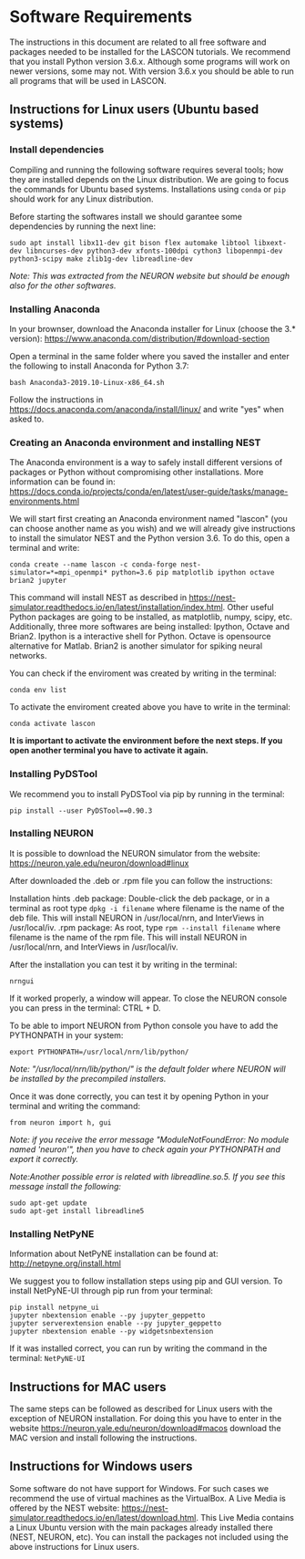 # Software Requirements

The instructions in this document are related to all free software and packages needed to be installed for the LASCON tutorials.
We recommend that you install Python version 3.6.x. Although some programs will work on newer versions, some may not. With version 3.6.x you should be able to run all programs that will be used in LASCON.

## Instructions for Linux users (Ubuntu based systems)

### Install dependencies

Compiling and running the following software requires several tools; how they are installed depends on the Linux distribution. We are going to focus the commands for Ubuntu based systems. Installations using ```conda``` or ```pip``` should work for any Linux distribution.

Before starting the softwares install we should garantee some dependencies by running the next line: 

```
sudo apt install libx11-dev git bison flex automake libtool libxext-dev libncurses-dev python3-dev xfonts-100dpi cython3 libopenmpi-dev python3-scipy make zlib1g-dev libreadline-dev
```

*Note: This was extracted from the NEURON website but should be enough also for the other softwares.* 

### Installing Anaconda

In your brownser, download the Anaconda installer for Linux (choose the 3.* version): 
https://www.anaconda.com/distribution/#download-section

Open a terminal in the same folder where you saved the installer and enter the following to install Anaconda for Python 3.7:
```
bash Anaconda3-2019.10-Linux-x86_64.sh
```

Follow the instructions in https://docs.anaconda.com/anaconda/install/linux/ and write "yes" when asked to.

### Creating an Anaconda environment and installing NEST

The Anaconda environment is a way to safely install different versions of packages or Python without compromising other installations. More information can be found in: https://docs.conda.io/projects/conda/en/latest/user-guide/tasks/manage-environments.html

We will start first creating an Anaconda environment named "lascon" (you can choose another name as you wish) and we will already give instructions to install the simulator NEST and the Python version 3.6. To do this, open a terminal and write:

```
conda create --name lascon -c conda-forge nest-simulator=*=mpi_openmpi* python=3.6 pip matplotlib ipython octave brian2 jupyter
```

This command will install NEST as described in https://nest-simulator.readthedocs.io/en/latest/installation/index.html. Other useful Python packages are going to be installed, as matplotlib, numpy, scipy, etc. Additionally, three more softwares are being installed: Ipython, Octave and Brian2. Ipython is a interactive shell for Python. Octave is opensource alternative for Matlab. Brian2 is another simulator for spiking neural networks.

You can check if the enviroment was created by writing in the terminal:
```
conda env list
```

To activate the enviroment created above you have to write in the terminal:

```
conda activate lascon
```

**It is important to activate the environment before the next steps. If you open another terminal you have to activate it again.**

### Installing PyDSTool

We recommend you to install PyDSTool via pip by running in the terminal:

```
pip install --user PyDSTool==0.90.3
```

### Installing NEURON

It is possible to download the NEURON simulator from the website: https://neuron.yale.edu/neuron/download#linux

After downloaded the .deb or .rpm file you can follow the instructions:


Installation hints 
.deb package: Double-click the deb package, or in a terminal as root type
     ```dpkg -i filename```
where filename is the name of the deb file. This will install NEURON in /usr/local/nrn, and InterViews in /usr/local/iv.
.rpm package: As root, type
     ```rpm --install filename```
where filename is the name of the rpm file. This will install NEURON in /usr/local/nrn, and InterViews in /usr/local/iv.

After the installation you can test it by writing in the terminal: 
```
nrngui
```

If it worked properly, a window will appear. To close the NEURON console you can press in the terminal: CTRL + D.

To be able to import NEURON from Python console you have to add the PYTHONPATH in your system:

```
export PYTHONPATH=/usr/local/nrn/lib/python/
```

*Note: "/usr/local/nrn/lib/python/" is the default folder where NEURON will be installed by the precompiled installers.*

Once it was done correctly, you can test it by opening Python in your terminal and writing the command:

```
from neuron import h, gui
```

*Note: if you receive the error message "ModuleNotFoundError: No module named 'neuron'", then you have to check again your PYTHONPATH and export it correctly.*

*Note:Another possible error is related with libreadline.so.5. If you see this message install the following:*
```
sudo apt-get update
sudo apt-get install libreadline5
```

### Installing NetPyNE

Information about NetPyNE installation can be found at: http://netpyne.org/install.html

We suggest you to follow installation steps using pip and GUI version. To install NetPyNE-UI through pip run from your terminal:

```
pip install netpyne_ui
jupyter nbextension enable --py jupyter_geppetto
jupyter serverextension enable --py jupyter_geppetto
jupyter nbextension enable --py widgetsnbextension
```

If it was installed correct, you can run by writing the command in the terminal: ```NetPyNE-UI ```

## Instructions for MAC users

The same steps can be followed as described for Linux users with the exception of NEURON installation. For doing this you have to enter in the website https://neuron.yale.edu/neuron/download#macos download the MAC version and install following the instructions.

## Instructions for Windows users

Some software do not have support for Windows. For such cases we recommend the use of virtual machines as the VirtualBox. A Live Media is offered by the NEST website: https://nest-simulator.readthedocs.io/en/latest/download.html. This Live Media contains a Linux Ubuntu version with the main packages already installed there (NEST, NEURON, etc). You can install the packages not included using the above instructions for Linux users.

